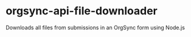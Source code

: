 orgsync-api-file-downloader
===========================

Downloads all files from submissions in an OrgSync form using Node.js
